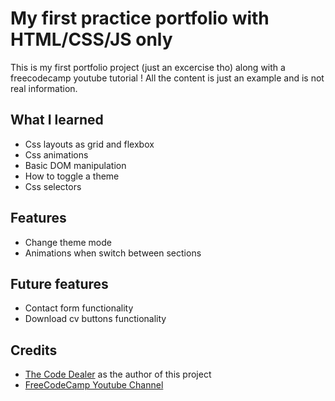 # My first practice portfolio with HTML/CSS/JS only
This is my first portfolio project (just an excercise tho) along with a freecodecamp youtube tutorial !
All the content is just an example and is not real information.

## What I learned

- Css layouts as grid and flexbox
- Css animations
- Basic DOM manipulation
- How to toggle a theme
- Css selectors

## Features

- Change theme mode
- Animations when switch between sections

## Future features

- Contact form functionality
- Download cv buttons functionality

## Credits
- [The Code Dealer](https://www.youtube.com/channel/UCn5s7JYuccuKDXN5Mo2XK5Q) as the author of this project
- [FreeCodeCamp Youtube Channel](https://youtu.be/xV7S8BhIeBo)